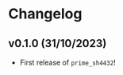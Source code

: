 # Changelog

<!--next-version-placeholder-->

## v0.1.0 (31/10/2023)

- First release of `prime_sh4432`!